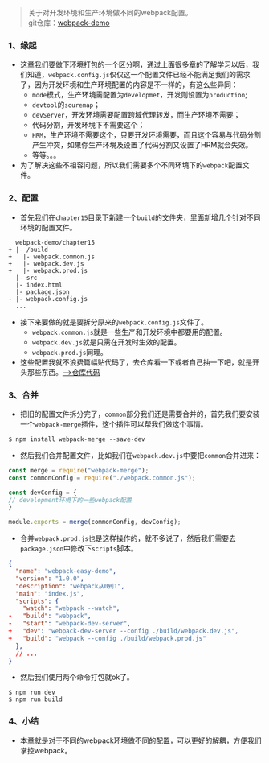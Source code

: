 > 关于对开发环境和生产环境做不同的webpack配置。  
> git仓库：[webpack-demo](https://github.com/Ewall1106/webpack-demo)


### 1、缘起
- 这章我们要做下环境打包的一个区分啊，通过上面很多章的了解学习以后，我们知道，`webpack.config.js`仅仅这一个配置文件已经不能满足我们的需求了，因为开发环境和生产环境配置的内容是不一样的，有这么些异同：
    - `mode`模式，生产环境需配置为`developmet`，开发则设置为`production`;
    - `devtool`的`souremap`；
    - `devServer`，开发环境需要配置跨域代理转发，而生产环境不需要；
    - 代码分割，开发环境下不需要这个；
    - `HRM`，生产环境不需要这个，只要开发环境需要，而且这个容易与代码分割产生冲突，如果你生产环境及设置了代码分割又设置了HRM就会失效。
    - 等等。。。
- 为了解决这些不相容问题，所以我们需要多个不同环境下的`webpack`配置文件。

### 2、配置
- 首先我们在`chapter15`目录下新建一个`build`的文件夹，里面新增几个针对不同环境的配置文件。
```
  webpack-demo/chapter15
+ |- /build
+   |- webpack.common.js
+   |- webpack.dev.js
+   |- webpack.prod.js
  |- src
  |- index.html
  |- package.json
- |- webpack.config.js
  ...
```

- 接下来要做的就是要拆分原来的`webpack.config.js`文件了。
    - `webpack.common.js`就是一些生产和开发环境中都要用的配置。
    - `webpack.dev.js`就是只需在开发时生效的配置。
    - `webpack.prod.js`同理。
- 这些配置我就不浪费篇幅贴代码了，去仓库看一下或者自己抽一下吧，就是开头那些东西。[-->仓库代码](https://github.com/Ewall1106/webpack-demo/tree/master/chapter15)

### 3、合并
- 把旧的配置文件拆分完了，`common`部分我们还是需要合并的，首先我们要安装一个`webpack-merge`插件，这个插件可以帮我们做这个事情。
```
$ npm install webpack-merge --save-dev
```

- 然后我们合并配置文件，比如我们在`webpack.dev.js`中要把`common`合并进来：
```javascript
const merge = require("webpack-merge");
const commonConfig = require("./webpack.common.js");

const devConfig = { 
// development环境下的一些webpack配置
}

module.exports = merge(commonConfig, devConfig);
```

- 合并`webpack.prod.js`也是这样操作的，就不多说了，然后我们需要去`package.json`中修改下`scripts`脚本。
```json
{
  "name": "webpack-easy-demo",
  "version": "1.0.0",
  "description": "webpack从0到1",
  "main": "index.js",
  "scripts": {
    "watch": "webpack --watch",
-   "build": "webpack",
-   "start": "webpack-dev-server",
+   "dev": "webpack-dev-server --config ./build/webpack.dev.js",
+   "build": "webpack --config ./build/webpack.prod.js"
  },
  // ...
}
```

- 然后我们使用两个命令打包就ok了。
```
$ npm run dev
$ npm run build
```

### 4、小结
- 本章就是对于不同的webpack环境做不同的配置，可以更好的解耦，方便我们掌控webpack。